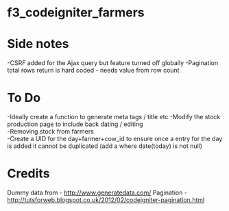 f3_codeigniter_farmers
======================


		
Side notes
======================
 -CSRF added for the Ajax query but feature turned off globally
 -Pagination total rows return is hard coded - needs value from row count 


To Do
======================
 -Ideally create a function to generate meta tags / title etc
 -Modify the stock production page to include back dating / editing		
 -Removing stock from farmers	
 -Create a UID for the day+farmer+cow_id to ensure once a entry for the day is added it cannot be duplicated
   (add a where date(today) is not null)

		
		
Credits 
======================
Dummy data from - http://www.generatedata.com/ 
Pagination - http://tutsforweb.blogspot.co.uk/2012/02/codeigniter-pagination.html	


